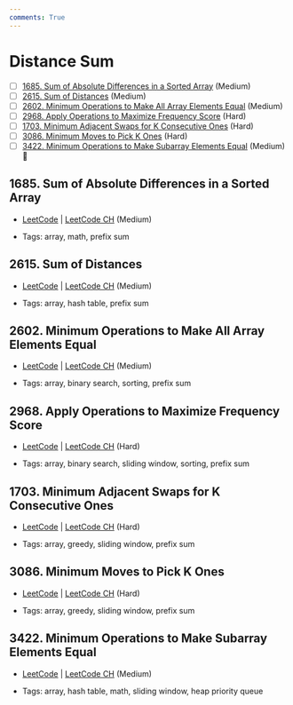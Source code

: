 ```yaml
---
comments: True
---
```


# Distance Sum

- [ ] [1685. Sum of Absolute Differences in a Sorted Array](https://leetcode.cn/problems/sum-of-absolute-differences-in-a-sorted-array/) (Medium)
- [ ] [2615. Sum of Distances](https://leetcode.cn/problems/sum-of-distances/) (Medium)
- [ ] [2602. Minimum Operations to Make All Array Elements Equal](https://leetcode.cn/problems/minimum-operations-to-make-all-array-elements-equal/) (Medium)
- [ ] [2968. Apply Operations to Maximize Frequency Score](https://leetcode.cn/problems/apply-operations-to-maximize-frequency-score/) (Hard)
- [ ] [1703. Minimum Adjacent Swaps for K Consecutive Ones](https://leetcode.cn/problems/minimum-adjacent-swaps-for-k-consecutive-ones/) (Hard)
- [ ] [3086. Minimum Moves to Pick K Ones](https://leetcode.cn/problems/minimum-moves-to-pick-k-ones/) (Hard)
- [ ] [3422. Minimum Operations to Make Subarray Elements Equal](https://leetcode.cn/problems/minimum-operations-to-make-subarray-elements-equal/) (Medium) 👑

## 1685. Sum of Absolute Differences in a Sorted Array

-   [LeetCode](https://leetcode.com/problems/sum-of-absolute-differences-in-a-sorted-array/) | [LeetCode CH](https://leetcode.cn/problems/sum-of-absolute-differences-in-a-sorted-array/) (Medium)

-   Tags: array, math, prefix sum

## 2615. Sum of Distances

-   [LeetCode](https://leetcode.com/problems/sum-of-distances/) | [LeetCode CH](https://leetcode.cn/problems/sum-of-distances/) (Medium)

-   Tags: array, hash table, prefix sum

## 2602. Minimum Operations to Make All Array Elements Equal

-   [LeetCode](https://leetcode.com/problems/minimum-operations-to-make-all-array-elements-equal/) | [LeetCode CH](https://leetcode.cn/problems/minimum-operations-to-make-all-array-elements-equal/) (Medium)

-   Tags: array, binary search, sorting, prefix sum

## 2968. Apply Operations to Maximize Frequency Score

-   [LeetCode](https://leetcode.com/problems/apply-operations-to-maximize-frequency-score/) | [LeetCode CH](https://leetcode.cn/problems/apply-operations-to-maximize-frequency-score/) (Hard)

-   Tags: array, binary search, sliding window, sorting, prefix sum

## 1703. Minimum Adjacent Swaps for K Consecutive Ones

-   [LeetCode](https://leetcode.com/problems/minimum-adjacent-swaps-for-k-consecutive-ones/) | [LeetCode CH](https://leetcode.cn/problems/minimum-adjacent-swaps-for-k-consecutive-ones/) (Hard)

-   Tags: array, greedy, sliding window, prefix sum

## 3086. Minimum Moves to Pick K Ones

-   [LeetCode](https://leetcode.com/problems/minimum-moves-to-pick-k-ones/) | [LeetCode CH](https://leetcode.cn/problems/minimum-moves-to-pick-k-ones/) (Hard)

-   Tags: array, greedy, sliding window, prefix sum

## 3422. Minimum Operations to Make Subarray Elements Equal

-   [LeetCode](https://leetcode.com/problems/minimum-operations-to-make-subarray-elements-equal/) | [LeetCode CH](https://leetcode.cn/problems/minimum-operations-to-make-subarray-elements-equal/) (Medium)

-   Tags: array, hash table, math, sliding window, heap priority queue
